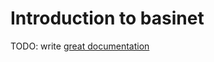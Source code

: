 # Introduction to basinet

TODO: write [great documentation](http://jacobian.org/writing/great-documentation/what-to-write/)
